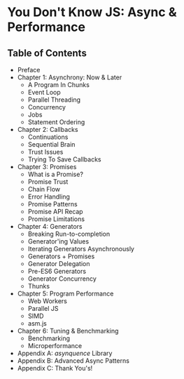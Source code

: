# You Don't Know JS: Async & Performance

## Table of Contents

* Preface
* Chapter 1: Asynchrony: Now & Later
	* A Program In Chunks
	* Event Loop
	* Parallel Threading
	* Concurrency
	* Jobs
	* Statement Ordering
* Chapter 2: Callbacks
	* Continuations
	* Sequential Brain
	* Trust Issues
	* Trying To Save Callbacks
* Chapter 3: Promises
	* What is a Promise?
	* Promise Trust
	* Chain Flow
	* Error Handling
	* Promise Patterns
	* Promise API Recap
	* Promise Limitations
* Chapter 4: Generators
	* Breaking Run-to-completion
	* Generator'ing Values
	* Iterating Generators Asynchronously
	* Generators + Promises
	* Generator Delegation
	* Pre-ES6 Generators
	* Generator Concurrency
	* Thunks
* Chapter 5: Program Performance
	* Web Workers
	* Parallel JS
	* SIMD
	* asm.js
* Chapter 6: Tuning & Benchmarking
	* Benchmarking
	* Microperformance
* Appendix A: *asynquence* Library
* Appendix B: Advanced Async Patterns
* Appendix C: Thank You's!

